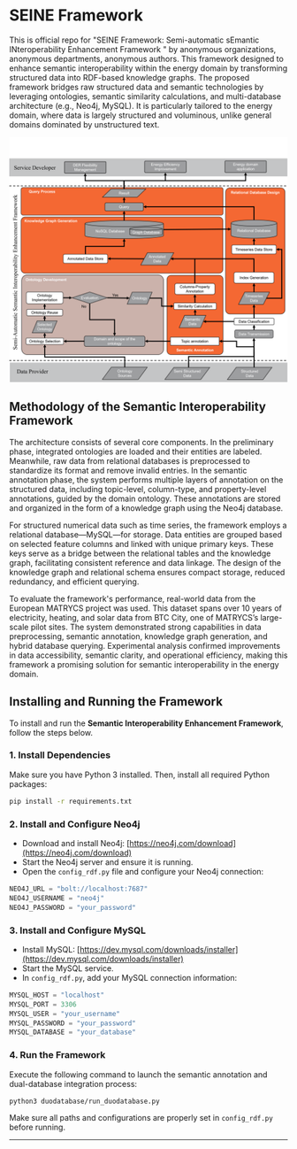# SEINE Framework
This is official repo for "SEINE Framework: Semi-automatic sEmantic INteroperability Enhancement Framework " by anonymous organizations, anonymous departments, anonymous authors.
This framework designed to enhance semantic interoperability within the energy domain by transforming structured data into RDF-based knowledge graphs. The proposed framework bridges raw structured data and semantic technologies by leveraging ontologies, semantic similarity calculations, and multi-database architecture (e.g., Neo4j, MySQL). It is particularly tailored to the energy domain, where data is largely structured and voluminous, unlike general domains dominated by unstructured text.

![SEINE Framework](./image/Semi-Automatic%20Semantic%20Interoperability%20Enhancement%20Framework.png)


## Methodology of the Semantic Interoperability Framework

The architecture consists of several core components. In the preliminary phase, integrated ontologies are loaded and their entities are labeled. Meanwhile, raw data from relational databases is preprocessed to standardize its format and remove invalid entries. In the semantic annotation phase, the system performs multiple layers of annotation on the structured data, including topic-level, column-type, and property-level annotations, guided by the domain ontology. These annotations are stored and organized in the form of a knowledge graph using the Neo4j database.

For structured numerical data such as time series, the framework employs a relational database—MySQL—for storage. Data entities are grouped based on selected feature columns and linked with unique primary keys. These keys serve as a bridge between the relational tables and the knowledge graph, facilitating consistent reference and data linkage. The design of the knowledge graph and relational schema ensures compact storage, reduced redundancy, and efficient querying.

To evaluate the framework's performance, real-world data from the European MATRYCS project was used. This dataset spans over 10 years of electricity, heating, and solar data from BTC City, one of MATRYCS’s large-scale pilot sites. The system demonstrated strong capabilities in data preprocessing, semantic annotation, knowledge graph generation, and hybrid database querying. Experimental analysis confirmed improvements in data accessibility, semantic clarity, and operational efficiency, making this framework a promising solution for semantic interoperability in the energy domain.

## Installing and Running the Framework

To install and run the **Semantic Interoperability Enhancement Framework**, follow the steps below.

### 1. Install Dependencies

Make sure you have Python 3 installed. Then, install all required Python packages:

```bash
pip install -r requirements.txt
```

### 2. Install and Configure Neo4j

- Download and install Neo4j: [https://neo4j.com/download](https://neo4j.com/download)
- Start the Neo4j server and ensure it is running.
- Open the `config_rdf.py` file and configure your Neo4j connection:

```python
NEO4J_URL = "bolt://localhost:7687"
NEO4J_USERNAME = "neo4j"
NEO4J_PASSWORD = "your_password"
```

### 3. Install and Configure MySQL

- Install MySQL: [https://dev.mysql.com/downloads/installer](https://dev.mysql.com/downloads/installer)
- Start the MySQL service.
- In `config_rdf.py`, add your MySQL connection information:

```python
MYSQL_HOST = "localhost"
MYSQL_PORT = 3306
MYSQL_USER = "your_username"
MYSQL_PASSWORD = "your_password"
MYSQL_DATABASE = "your_database"
```

### 4. Run the Framework

Execute the following command to launch the semantic annotation and dual-database integration process:

```bash
python3 duodatabase/run_duodatabase.py
```

Make sure all paths and configurations are properly set in `config_rdf.py` before running.

---
